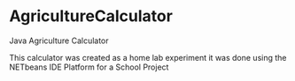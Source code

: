 # AgricultureCalculator
 Java Agriculture Calculator 
 
This calculator was created as a home lab experiment it was done using the NETbeans IDE Platform for a School Project
